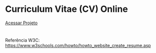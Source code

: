# Curriculum Vitae (CV) Online
[Acessar Projeto](https://wsawebmaster.github.io/cv/)

#
Referência W3C: https://www.w3schools.com/howto/howto_website_create_resume.asp
